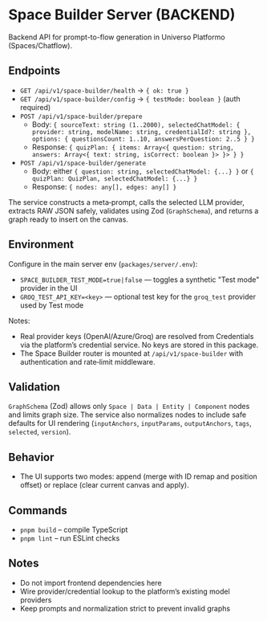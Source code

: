# Space Builder Server (BACKEND)

Backend API for prompt-to-flow generation in Universo Platformo (Spaces/Chatflow).

## Endpoints

-   `GET /api/v1/space-builder/health` → `{ ok: true }`
-   `GET /api/v1/space-builder/config` → `{ testMode: boolean }` (auth required)
-   `POST /api/v1/space-builder/prepare`
    -   Body: `{ sourceText: string (1..2000), selectedChatModel: { provider: string, modelName: string, credentialId?: string }, options: { questionsCount: 1..10, answersPerQuestion: 2..5 } }`
    -   Response: `{ quizPlan: { items: Array<{ question: string, answers: Array<{ text: string, isCorrect: boolean }> }> } }`
-   `POST /api/v1/space-builder/generate`
    -   Body: either `{ question: string, selectedChatModel: {...} }` or `{ quizPlan: QuizPlan, selectedChatModel: {...} }`
    -   Response: `{ nodes: any[], edges: any[] }`

The service constructs a meta‑prompt, calls the selected LLM provider, extracts RAW JSON safely, validates using Zod (`GraphSchema`), and returns a graph ready to insert on the canvas.

## Environment

Configure in the main server env (`packages/server/.env`):

-   `SPACE_BUILDER_TEST_MODE=true|false` — toggles a synthetic "Test mode" provider in the UI
-   `GROQ_TEST_API_KEY=<key>` — optional test key for the `groq_test` provider used by Test mode

Notes:

-   Real provider keys (OpenAI/Azure/Groq) are resolved from Credentials via the platform’s credential service. No keys are stored in this package.
-   The Space Builder router is mounted at `/api/v1/space-builder` with authentication and rate‑limit middleware.

## Validation

`GraphSchema` (Zod) allows only `Space | Data | Entity | Component` nodes and limits graph size. The service also normalizes nodes to include safe defaults for UI rendering (`inputAnchors`, `inputParams`, `outputAnchors`, `tags`, `selected`, `version`).

## Behavior

-   The UI supports two modes: append (merge with ID remap and position offset) or replace (clear current canvas and apply).

## Commands

-   `pnpm build` – compile TypeScript
-   `pnpm lint` – run ESLint checks

## Notes

-   Do not import frontend dependencies here
-   Wire provider/credential lookup to the platform’s existing model providers
-   Keep prompts and normalization strict to prevent invalid graphs
